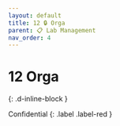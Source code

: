 ```yaml
---
layout: default
title: 12 🔒 Orga
parent: 📋 Lab Management
nav_order: 4
---
```


# 12 Orga
{: .d-inline-block }

Confidential
{: .label .label-red }
